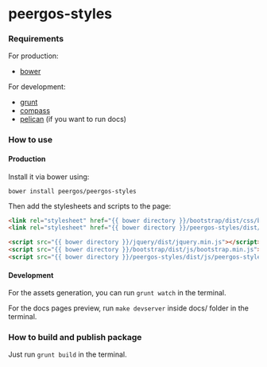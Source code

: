 peergos-styles
=================

### Requirements

For production:

* [bower](http://bower.io/)

For development:

* [grunt](http://gruntjs.com/)
* [compass](http://compass-style.org/)
* [pelican](http://getpelican.com/) (if you want to run docs)

### How to use

#### Production

Install it via bower using:

`bower install peergos/peergos-styles`

Then add the stylesheets and scripts to the page:

```html
<link rel="stylesheet" href="{{ bower directory }}/bootstrap/dist/css/bootstrap.min.css" type="text/css" />
<link rel="stylesheet" href="{{ bower directory }}/peergos-styles/dist/css/peergos-styles.min.css" type="text/css" />
```

```html
<script src="{{ bower directory }}/jquery/dist/jquery.min.js"></script>
<script src="{{ bower directory }}/bootstrap/dist/js/bootstrap.min.js"></script>
<script src="{{ bower directory }}/peergos-styles/dist/js/peergos-styles.min.js"></script>
```

#### Development

For the assets generation, you can run `grunt watch` in the terminal.

For the docs pages preview, run `make devserver` inside docs/ folder in the terminal.

### How to build and publish package

Just run `grunt build` in the terminal.
